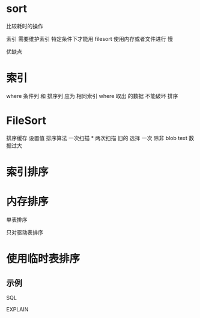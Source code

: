 # sort 

比较耗时的操作

索引
 需要维护索引 特定条件下才能用 
filesort
 使用内存或者文件进行 慢

优缺点



# 索引

where 条件列 和 排序列 应为 相同索引 
  where 取出 的数据 不能破坏 排序 

# FileSort

排序缓存 
  设置值
排序算法
  一次扫描  * 
  两次扫描  旧的 
  选择 一次 除非 blob text  数据过大


# 索引排序


# 内存排序

单表排序

只对驱动表排序

# 使用临时表排序

## 示例

SQL

EXPLAIN

